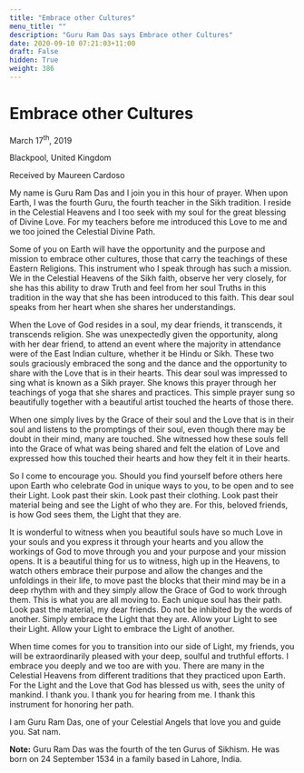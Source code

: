 ```yaml
---
title: "Embrace other Cultures"
menu_title: ""
description: "Guru Ram Das says Embrace other Cultures"
date: 2020-09-10 07:21:03+11:00
draft: False
hidden: True
weight: 386
---
```

# Embrace other Cultures 

March 17<sup>th</sup>, 2019

Blackpool, United Kingdom

Received by Maureen Cardoso



My name is Guru Ram Das and I join you in this hour of prayer. When upon Earth, I was the fourth Guru, the fourth teacher in the Sikh tradition. I reside in the Celestial Heavens and I too seek with my soul for the great blessing of Divine Love. For my teachers before me introduced this Love to me and we too joined the Celestial Divine Path. 

Some of you on Earth will have the opportunity and the purpose and mission to embrace other cultures, those that carry the teachings of these Eastern Religions. This instrument who I speak through has such a mission. We in the Celestial Heavens of the Sikh faith, observe her very closely, for she has this ability to draw Truth and feel from her soul Truths in this tradition in the way that she has been introduced to this faith. This dear soul speaks from her heart when she shares her understandings. 

When the Love of God resides in a soul, my dear friends, it transcends, it transcends religion. She was unexpectedly given the opportunity, along with her dear friend, to attend an event where the majority in attendance were of the East Indian culture, whether it be Hindu or Sikh. These two souls graciously embraced the song and the dance and the opportunity to share with the Love that is in their hearts. This dear soul was impressed to sing what is known as a Sikh prayer. She knows this prayer through her teachings of yoga that she shares and practices. This simple prayer sung so beautifully together with a beautiful artist touched the hearts of those there. 

When one simply lives by the Grace of their soul and the Love that is in their soul and listens to the promptings of their soul, even though there may be doubt in their mind, many are touched. She witnessed how these souls fell into the Grace of what was being shared and felt the elation of Love and expressed how this touched their hearts and how they felt it in their hearts. 

So I come to encourage you. Should you find yourself before others here upon Earth who celebrate God in unique ways to you, to be open and to see their Light. Look past their skin. Look past their clothing. Look past their material being and see the Light of who they are. For this, beloved friends, is how God sees them, the Light that they are. 

It is wonderful to witness when you beautiful souls have so much Love in your souls and you express it through your hearts and you allow the workings of God to move through you and your purpose and your mission opens. It is a beautiful thing for us to witness, high up in the Heavens, to watch others embrace their purpose and allow the changes and the unfoldings in their life, to move past the blocks that their mind may be in a deep rhythm with and they simply allow the Grace of God to work through them. This is what you are all moving to. Each unique soul has their path. Look past the material, my dear friends. Do not be inhibited by the words of another. Simply embrace the Light that they are. Allow your Light to see their Light. Allow your Light to embrace the Light of another. 

When time comes for you to transition into our side of Light, my friends, you will be extraordinarily pleased with your deep, soulful and truthful efforts. I embrace you deeply and we too are with you. There are many in the Celestial Heavens from different traditions that they practiced upon Earth. For the Light and the Love that God has blessed us with, sees the unity of mankind. I thank you. I thank you for hearing from me. I thank this instrument for honoring her path. 

I am Guru Ram Das, one of your Celestial Angels that love you and guide you. Sat nam.

**Note:** Guru Ram Das was the fourth of the ten Gurus of Sikhism. He was born on 24 September 1534 in a family based in Lahore, India. 
